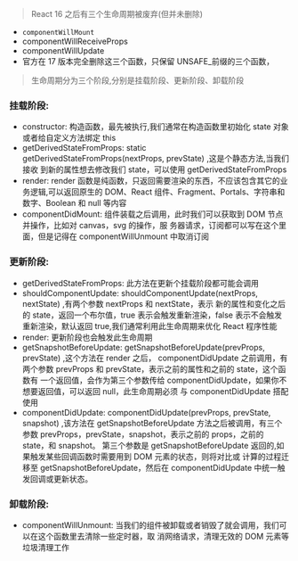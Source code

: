 > React 16 之后有三个生命周期被废弃(但并未删除)

- `componentWillMount`
- componentWillReceiveProps
- componentWillUpdate
- 官方在 17 版本完全删除这三个函数，只保留 UNSAFE\_前缀的三个函数，

> 生命周期分为三个阶段,分别是挂载阶段、更新阶段、卸载阶段

### 挂载阶段:

- constructor: 构造函数，最先被执行,我们通常在构造函数里初始化 state 对象或者给自定义方法绑定 this
- getDerivedStateFromProps: static getDerivedStateFromProps(nextProps, prevState) ,这是个静态方法,当我们接收 到新的属性想去修改我们 state，可以使用 getDerivedStateFromProps
- render: render 函数是纯函数，只返回需要渲染的东⻄，不应该包含其它的业务逻辑,可以返回原生的 DOM、React 组件、Fragment、Portals、字符串和数字、Boolean 和 null 等内容
- componentDidMount: 组件装载之后调用，此时我们可以获取到 DOM 节点并操作，比如对 canvas，svg 的操作，服 务器请求，订阅都可以写在这个里面，但是记得在 componentWillUnmount 中取消订阅

### 更新阶段:

- getDerivedStateFromProps: 此方法在更新个挂载阶段都可能会调用
- shouldComponentUpdate: shouldComponentUpdate(nextProps, nextState) ,有两个参数 nextProps 和 nextState，表示 新的属性和变化之后的 state，返回一个布尔值，true 表示会触发重新渲染，false 表示不会触发重新渲染，默认返回 true,我们通常利用此生命周期来优化 React 程序性能
- render: 更新阶段也会触发此生命周期
- getSnapshotBeforeUpdate: getSnapshotBeforeUpdate(prevProps, prevState) ,这个方法在 render 之后， componentDidUpdate 之前调用，有两个参数 prevProps 和 prevState，表示之前的属性和之前的 state，这个函数有 一个返回值，会作为第三个参数传给 componentDidUpdate，如果你不想要返回值，可以返回 null，此生命周期必须 与 componentDidUpdate 搭配使用
- componentDidUpdate: componentDidUpdate(prevProps, prevState, snapshot) ,该方法在 getSnapshotBeforeUpdate 方法之后被调用，有三个参数 prevProps，prevState，snapshot，表示之前的 props，之前的 state，和 snapshot。 第三个参数是 getSnapshotBeforeUpdate 返回的,如果触发某些回调函数时需要用到 DOM 元素的状态，则将对比或 计算的过程迁移至 getSnapshotBeforeUpdate，然后在 componentDidUpdate 中统一触发回调或更新状态。

### 卸载阶段:

- componentWillUnmount: 当我们的组件被卸载或者销毁了就会调用，我们可以在这个函数里去清除一些定时器，取
  消网络请求，清理无效的 DOM 元素等垃圾清理工作
